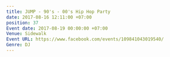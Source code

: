 ```yaml
---
title: JUMP - 90's - 00's Hip Hop Party
date: 2017-08-16 12:11:00 +07:00
position: 37
Event date: 2017-08-19 00:00:00 +07:00
Venue: Sidewalk
Event URL: https://www.facebook.com/events/109841043019540/
Genre: DJ
---
```


